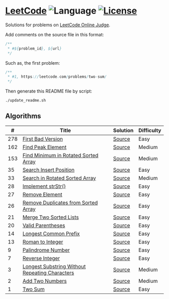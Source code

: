 # [LeetCode](https://leetcode.com/problemset/all/) ![Language](https://img.shields.io/badge/language-Java-orange.svg) [![License](https://img.shields.io/badge/license-MIT-blue.svg)](./LICENSE.md)

Solutions for problems on [LeetCode Online Judge](https://leetcode.com/).

Add comments on the source file in this format:

```java
/**
 * #${problem_id}, ${url}
 */
```

Such as, the first problem:

```java
/**
 * #1, https://leetcode.com/problems/two-sum/
 */
```

Then generate this README file by script:

```bash
./update_readme.sh
```

## Algorithms

| # | Title | Solution | Difficulty |
|---| ----- | -------- | ---------- |
| 278 | [First Bad Version](https://leetcode.com/problems/first-bad-version/) | [Source](./src/main/java/io/xkniu/github/leetcode/FirstBadVersion.java) | Easy |
| 162 | [Find Peak Element](https://leetcode.com/problems/find-peak-element/) | [Source](./src/main/java/io/xkniu/github/leetcode/FindPeakElement.java) | Medium |
| 153 | [Find Minimum in Rotated Sorted Array](https://leetcode.com/problems/find-minimum-in-rotated-sorted-array/) | [Source](./src/main/java/io/xkniu/github/leetcode/FindMinimumInRotatedSortedArray.java) | Medium |
| 35 | [Search Insert Position](https://leetcode.com/problems/search-insert-position/) | [Source](./src/main/java/io/xkniu/github/leetcode/SearchInsertPosition.java) | Easy |
| 33 | [Search in Rotated Sorted Array](https://leetcode.com/problems/search-in-rotated-sorted-array/) | [Source](./src/main/java/io/xkniu/github/leetcode/SearchInRotatedSortedArray.java) | Medium |
| 28 | [Implement strStr()](https://leetcode.com/problems/implement-strstr/) | [Source](./src/main/java/io/xkniu/github/leetcode/ImplementStrStr.java) | Easy |
| 27 | [Remove Element](https://leetcode.com/problems/remove-element/) | [Source](./src/main/java/io/xkniu/github/leetcode/RemoveElement.java) | Easy |
| 26 | [Remove Duplicates from Sorted Array](https://leetcode.com/problems/remove-duplicates-from-sorted-array/) | [Source](./src/main/java/io/xkniu/github/leetcode/RemoveDuplicatesFromSortedArray.java) | Easy |
| 21 | [Merge Two Sorted Lists](https://leetcode.com/problems/merge-two-sorted-lists/) | [Source](./src/main/java/io/xkniu/github/leetcode/MergeTwoSortedLists.java) | Easy |
| 20 | [Valid Parentheses](https://leetcode.com/problems/valid-parentheses/) | [Source](./src/main/java/io/xkniu/github/leetcode/ValidParentheses.java) | Easy |
| 14 | [Longest Common Prefix](https://leetcode.com/problems/longest-common-prefix/) | [Source](./src/main/java/io/xkniu/github/leetcode/LongestCommonPrefix.java) | Easy |
| 13 | [Roman to Integer](https://leetcode.com/problems/roman-to-integer/) | [Source](./src/main/java/io/xkniu/github/leetcode/RomanToInteger.java) | Easy |
| 9 | [Palindrome Number](https://leetcode.com/problems/palindrome-number/) | [Source](./src/main/java/io/xkniu/github/leetcode/PalindromeNumber.java) | Easy |
| 7 | [Reverse Integer](https://leetcode.com/problems/reverse-integer/) | [Source](./src/main/java/io/xkniu/github/leetcode/ReverseInteger.java) | Easy |
| 3 | [Longest Substring Without Repeating Characters](https://leetcode.com/problems/longest-substring-without-repeating-characters/) | [Source](./src/main/java/io/xkniu/github/leetcode/LongestSubstringWithoutRepeatingCharacters.java) | Medium |
| 2 | [Add Two Numbers](https://leetcode.com/problems/add-two-numbers/) | [Source](./src/main/java/io/xkniu/github/leetcode/AddTwoNumbers.java) | Medium |
| 1 | [Two Sum](https://leetcode.com/problems/two-sum/) | [Source](./src/main/java/io/xkniu/github/leetcode/TwoSum.java) | Easy |
